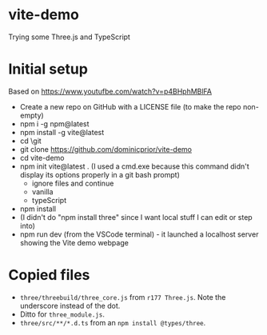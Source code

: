 # vite-demo

Trying some Three.js and TypeScript

# Initial setup

Based on https://www.youtufbe.com/watch?v=p4BHphMBlFA 

* Create a new repo on GitHub with a LICENSE file (to make the repo non-empty)
* npm i -g npm@latest
* npm install -g vite@latest
* cd \git
* git clone https://github.com/dominicprior/vite-demo
* cd vite-demo
* npm init vite@latest .   (I used a cmd.exe because this command didn't display its options properly in a git bash prompt)
  * ignore files and continue
  * vanilla
  * typeScript
* npm install
* (I didn't do "npm install three" since I want local stuff I can edit or step into)
* npm run dev (from the VSCode terminal)  -  it launched a localhost server showing the Vite demo webpage

# Copied files

* `three/threebuild/three_core.js` from `r177 Three.js`.  Note the underscore instead of the dot.
* Ditto for `three_module.js`.
* `three/src/**/*.d.ts` from an `npm install @types/three`.
